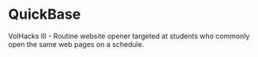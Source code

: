 # QuickBase
VolHacks III - Routine website opener targeted at students who commonly open the same web pages on a schedule.
